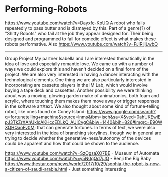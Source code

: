 # Performing-Robots

https://www.youtube.com/watch?v=Dayxfc-KpUQ
A robot who fails repeatedly to pass butter and is dismayed by this. Part of a genre(?) of "Shitty Robots" who fail at the job they appear designed for. Their being designed and programmed to fail for comedic effect is what makes these robots performative.
Also https://www.youtube.com/watch?v=PJiRijiLwbQ
_______________________________________________________________

Group Project 
My partner Isabella and I are interested thematically in the idea of love and especially romantic love. We came up with a number of ways we could explore this and haven't decided on a final form of the project. We are also very interested in having a dancer interacting with the technological elements. One thing we are also particularly interested in incorporating are cassette players in the IM Lab, which would involve buying a tape deck and cassettes. 
Another possibility we were thinking about was a moving, glowing garden make of animatronics, both foam and acrylic, where touching them makes them move away or trigger responses in the software art/text.
We also thought about some kind of fortune-telling robot, like ones found on Coney Island: https://www.google.com/search?q=fortunetelling+machine&source=lnms&tbm=isch&sa=X&ved=0ahUKEwiEpJ3TkZrXAhUkIcAKHccEDLkQ_AUICygC&biw=1440&bih=826#imgrc=E90WXQHQaoFv0M: that can generate fortunes.
In terms of text, we were also very interested in the idea of branching storylines, though we in general are trying to decide whether the generative-ness/autonomy of the devices could be apparent and how that could be shown to the audience.

https://www.youtube.com/watch?v=SzOgsaXO7BE - Museum of Automata
https://www.youtube.com/watch?v=y5N0gQd7jJQ - Benji the Big Baby
https://www.thestar.com/news/world/2017/10/29/sophia-the-robot-is-now-a-citizen-of-saudi-arabia.html - Just something interesting
